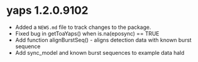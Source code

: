 # yaps 1.2.0.9102

* Added a `NEWS.md` file to track changes to the package.
* Fixed bug in getToaYaps() when is.na(eposync) == TRUE
* Add function alignBurstSeq() - aligns detection data with known burst sequence
* Add sync_model and known burst sequences to example data hald
